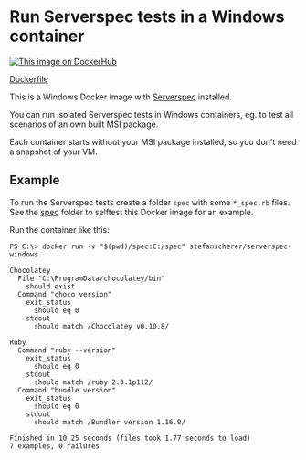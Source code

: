 # Run Serverspec tests in a Windows container

[![This image on DockerHub](https://img.shields.io/docker/pulls/stefanscherer/serverspec-windows.svg)](https://hub.docker.com/r/stefanscherer/serverspec-windows/)

[Dockerfile](https://github.com/StefanScherer/dockerfiles-windows/blob/master/serverspec/Dockerfile)

This is a Windows Docker image with [Serverspec](http://serverspec.org) installed.

You can run isolated Serverspec tests in Windows containers, eg. to test all
scenarios of an own built MSI package.

Each container starts without your MSI package installed, so you don't need
a snapshot of your VM.

## Example

To run the Serverspec tests create a folder `spec` with some `*_spec.rb` files.
See the [spec](https://github.com/StefanScherer/dockerfiles-windows/tree/master/serverspec/spec) folder to selftest this Docker image for an example.

Run the container like this:

```
PS C:\> docker run -v "$(pwd)/spec:C:/spec" stefanscherer/serverspec-windows

Chocolatey
  File "C:\ProgramData/chocolatey/bin"
    should exist
  Command "choco version"
    exit_status
      should eq 0
    stdout
      should match /Chocolatey v0.10.8/

Ruby
  Command "ruby --version"
    exit_status
      should eq 0
    stdout
      should match /ruby 2.3.1p112/
  Command "bundle version"
    exit_status
      should eq 0
    stdout
      should match /Bundler version 1.16.0/

Finished in 10.25 seconds (files took 1.77 seconds to load)
7 examples, 0 failures
```
